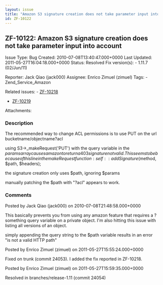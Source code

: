 ```yaml
---
layout: issue
title: "Amazon S3 signature creation does not take parameter input into account"
id: ZF-10122
---
```


ZF-10122: Amazon S3 signature creation does not take parameter input into account
---------------------------------------------------------------------------------

 Issue Type: Bug Created: 2010-07-08T13:40:47.000+0000 Last Updated: 2011-05-27T16:04:18.000+0000 Status: Resolved Fix version(s): - 1.11.7 (02/Jun/11)
 
 Reporter:  Jack Qiao (jack000)  Assignee:  Enrico Zimuel (zimuel)  Tags: - Zend\_Service\_Amazon
 
 Related issues: - [ZF-10218](/issues/browse/ZF-10218)
- [ZF-10219](/issues/browse/ZF-10219)
 
 Attachments: 
### Description

The recommended way to change ACL permissions is to use PUT on the url bucketname/objectname?acl

using S3->\_makeRequest('PUT') with the query variable in the $params array causes amazon to return a 403 signature not valid. This seems to be because of this line in the makeRequest function: self::addSignature($method, $path, $headers);

the signature creation only uses $path, ignoring $params

manually patching the $path with "?acl" appears to work.

 

 

### Comments

Posted by Jack Qiao (jack000) on 2010-07-08T21:48:58.000+0000

This basically prevents you from using any amazon feature that requires a ?something query variable on a private object. I'm also hitting this issue with listing all versions of an object.

simply appending the query string to the $path variable results in an error "is not a valid HTTP path"

 

 

Posted by Enrico Zimuel (zimuel) on 2011-05-27T15:55:24.000+0000

Fixed on trunk (commit 24053). I added the fix reported in ZF-10218.

 

 

Posted by Enrico Zimuel (zimuel) on 2011-05-27T15:59:35.000+0000

Resolved in branches/release-1.11 (commit 24054)

 

 